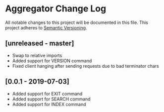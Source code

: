 # Aggregator Change Log
All notable changes to this project will be documented in this file.
This project adheres to [Semantic Versioning](http://semver.org/).

## [unreleased - master]
- Swap to relative imports
- Added support for VERSION command
- Fixed client hanging after sending requests due to bad
  terminator chars

## [0.0.1 - 2019-07-03]
- Added support for EXIT command
- Added support for SEARCH command
- Added support for INDEX command
